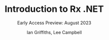 ---
title: Introduction to Rx .NET
subtitle: "Early Access Preview: August 2023"
author: Ian Griffiths, Lee Campbell
rights: Copyright 2023 .NET Foundation, All Rights Reserved.
publisher:  Endjin Limited.
date-meta: 'August 2023'
lang: en-US
tags: [Rx, Reactive Extensions, ReactiveX, Reactive Processing]
toc-title: Table of Contents
mainfont: DejaVu Sans
Filter preferences:
 - pandoc-crossref
linkReferences: true
---